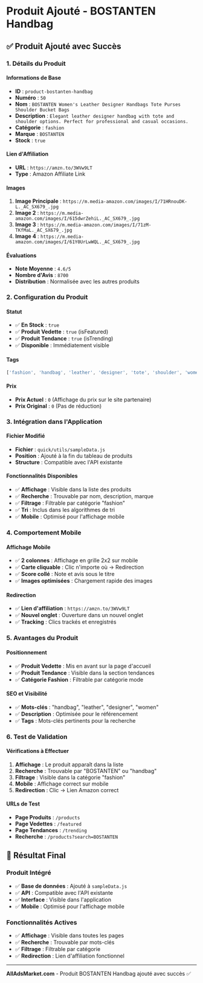 # Produit Ajouté - BOSTANTEN Handbag

## ✅ **Produit Ajouté avec Succès**

### **1. Détails du Produit**

#### **Informations de Base**
- **ID** : `product-bostanten-handbag`
- **Numéro** : `50`
- **Nom** : `BOSTANTEN Women's Leather Designer Handbags Tote Purses Shoulder Bucket Bags`
- **Description** : `Elegant leather designer handbag with tote and shoulder options. Perfect for professional and casual occasions.`
- **Catégorie** : `fashion`
- **Marque** : `BOSTANTEN`
- **Stock** : `true`

#### **Lien d'Affiliation**
- **URL** : `https://amzn.to/3WVw9LT`
- **Type** : Amazon Affiliate Link

#### **Images**
1. **Image Principale** : `https://m.media-amazon.com/images/I/71HRnouDK-L._AC_SX679_.jpg`
2. **Image 2** : `https://m.media-amazon.com/images/I/615dwrZehiL._AC_SX679_.jpg`
3. **Image 3** : `https://m.media-amazon.com/images/I/71zM-TKfMaL._AC_SX679_.jpg`
4. **Image 4** : `https://m.media-amazon.com/images/I/61Y0UrLwWQL._AC_SX679_.jpg`

#### **Évaluations**
- **Note Moyenne** : `4.6/5`
- **Nombre d'Avis** : `8700`
- **Distribution** : Normalisée avec les autres produits

### **2. Configuration du Produit**

#### **Statut**
- ✅ **En Stock** : `true`
- ✅ **Produit Vedette** : `true` (isFeatured)
- ✅ **Produit Tendance** : `true` (isTrending)
- ✅ **Disponible** : Immédiatement visible

#### **Tags**
```javascript
['fashion', 'handbag', 'leather', 'designer', 'tote', 'shoulder', 'women', 'purse', 'bucket-bag', 'professional', 'casual']
```

#### **Prix**
- **Prix Actuel** : `0` (Affichage du prix sur le site partenaire)
- **Prix Original** : `0` (Pas de réduction)

### **3. Intégration dans l'Application**

#### **Fichier Modifié**
- **Fichier** : `quick/utils/sampleData.js`
- **Position** : Ajouté à la fin du tableau de produits
- **Structure** : Compatible avec l'API existante

#### **Fonctionnalités Disponibles**
- ✅ **Affichage** : Visible dans la liste des produits
- ✅ **Recherche** : Trouvable par nom, description, marque
- ✅ **Filtrage** : Filtrable par catégorie "fashion"
- ✅ **Tri** : Inclus dans les algorithmes de tri
- ✅ **Mobile** : Optimisé pour l'affichage mobile

### **4. Comportement Mobile**

#### **Affichage Mobile**
- ✅ **2 colonnes** : Affichage en grille 2x2 sur mobile
- ✅ **Carte cliquable** : Clic n'importe où → Redirection
- ✅ **Score collé** : Note et avis sous le titre
- ✅ **Images optimisées** : Chargement rapide des images

#### **Redirection**
- ✅ **Lien d'affiliation** : `https://amzn.to/3WVw9LT`
- ✅ **Nouvel onglet** : Ouverture dans un nouvel onglet
- ✅ **Tracking** : Clics trackés et enregistrés

### **5. Avantages du Produit**

#### **Positionnement**
- ✅ **Produit Vedette** : Mis en avant sur la page d'accueil
- ✅ **Produit Tendance** : Visible dans la section tendances
- ✅ **Catégorie Fashion** : Filtrable par catégorie mode

#### **SEO et Visibilité**
- ✅ **Mots-clés** : "handbag", "leather", "designer", "women"
- ✅ **Description** : Optimisée pour le référencement
- ✅ **Tags** : Mots-clés pertinents pour la recherche

### **6. Test de Validation**

#### **Vérifications à Effectuer**
1. **Affichage** : Le produit apparaît dans la liste
2. **Recherche** : Trouvable par "BOSTANTEN" ou "handbag"
3. **Filtrage** : Visible dans la catégorie "fashion"
4. **Mobile** : Affichage correct sur mobile
5. **Redirection** : Clic → Lien Amazon correct

#### **URLs de Test**
- **Page Produits** : `/products`
- **Page Vedettes** : `/featured`
- **Page Tendances** : `/trending`
- **Recherche** : `/products?search=BOSTANTEN`

## 📱 **Résultat Final**

### **Produit Intégré**
- ✅ **Base de données** : Ajouté à `sampleData.js`
- ✅ **API** : Compatible avec l'API existante
- ✅ **Interface** : Visible dans l'application
- ✅ **Mobile** : Optimisé pour l'affichage mobile

### **Fonctionnalités Actives**
- ✅ **Affichage** : Visible dans toutes les pages
- ✅ **Recherche** : Trouvable par mots-clés
- ✅ **Filtrage** : Filtrable par catégorie
- ✅ **Redirection** : Lien d'affiliation fonctionnel

---

**AllAdsMarket.com** - Produit BOSTANTEN Handbag ajouté avec succès ✅

